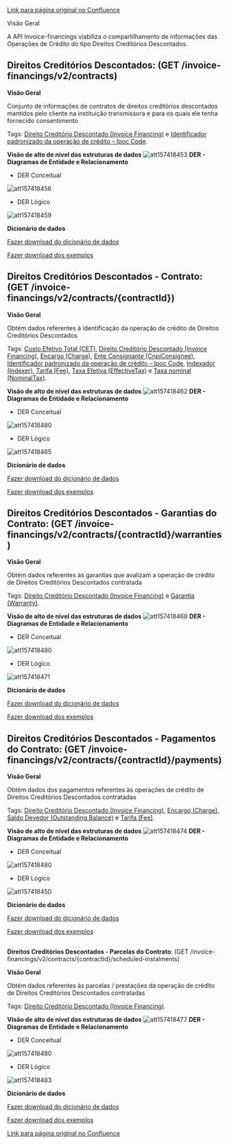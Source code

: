 [Link para página original no Confluence](https://openfinancebrasil.atlassian.net/wiki/spaces/OF/pages/157418399)

Visão Geral

A API Invoice-financings viabiliza o compartilhamento de informações das Operações de Crédito do tipo Direitos Creditórios Descontados.

## **Direitos Creditórios Descontados**: (GET /invoice-financings/v2/contracts)

**Visão Geral**

Conjunto de informações de contratos de direitos creditórios descontados mantidos pelo cliente na instituição transmissora e para os quais ele tenha fornecido consentimento

Tags: [Direito Creditório Descontado (Invoice Financing)](https://openfinancebrasil.atlassian.net/wiki/spaces/OF/pages/17379230#Direito-Credit%C3%B3rio-Descontado-%28Invoice-Financing%29) e [Identificador padronizado da operação de crédito – Ipoc Code](https://openfinancebrasil.atlassian.net/wiki/spaces/OF/pages/17379230#Identificador-Padronizado-da-Opera%C3%A7%C3%A3o-de-Cr%C3%A9dito-%E2%80%93-Ipoc-Code).

**Visão de alto de nível das estruturas de dados**
![att157418453](Informa%c3%a7%c3%b5es%20Gerais%20-%20Direitos%20Credit%c3%b3rios%20Descontados%20-%20v2.1.1-rc.1/attachments/TLD_InvoiceFinancings_List-36daf724.png)
**DER - Diagramas de Entidade e Relacionamento**

- DER Conceitual

![att157418456](Informa%c3%a7%c3%b5es%20Gerais%20-%20Direitos%20Credit%c3%b3rios%20Descontados%20-%20v2.1.1-rc.1/attachments/DER_InvoiceFinancings_List_Conceitual-cbb2adbb.png)

- DER Lógico

![att157418459](Informa%c3%a7%c3%b5es%20Gerais%20-%20Direitos%20Credit%c3%b3rios%20Descontados%20-%20v2.1.1-rc.1/attachments/DER_InvoiceFinancings_List-c771a67f.png)

**Dicionário de dados**

[Fazer download do dicionário de dados](https://openbanking-brasil.github.io/openapi/dictionary/invoiceFinancingsGetContracts_v2.csv)

[Fazer download dos exemplos](https://openfinancebrasil.atlassian.net/wiki/download/attachments/10059965/invoiceFinancingsGetContracts.csv?api=v2&amp;download=true)

## **Direitos Creditórios Descontados - Contrato**: (GET /invoice-financings/v2/contracts/{contractId})

**Visão Geral**

Obtém dados referentes à identificação da operação de crédito de Direitos Creditórios Descontados

Tags: [Custo Efetivo Total (CET)](https://openfinancebrasil.atlassian.net/wiki/spaces/OF/pages/17379230#Custo-Efetivo-Total-%28CET%29), [Direito Creditório Descontado (Invoice Financing)](https://openfinancebrasil.atlassian.net/wiki/spaces/OF/pages/17379230#Direito-Credit%C3%B3rio-Descontado-%28Invoice-Financing%29), [Encargo (Charge)](https://openfinancebrasil.atlassian.net/wiki/spaces/OF/pages/17379230#Encargo-%28Charge%29), [Ente Consignante (CnpjConsignee)](https://openfinancebrasil.atlassian.net/wiki/spaces/OF/pages/17379230#Ente-Consignante-%28CnpjConsignee%29), [Identificador padronizado da operação de crédito – Ipoc Code](https://openfinancebrasil.atlassian.net/wiki/spaces/OF/pages/17379230#Identificador-Padronizado-da-Opera%C3%A7%C3%A3o-de-Cr%C3%A9dito-%E2%80%93-Ipoc-Code), [Indexador (Indexer)](https://openfinancebrasil.atlassian.net/wiki/spaces/OF/pages/17379230#Indexador-%28Indexer%29), [Tarifa (Fee)](https://openfinancebrasil.atlassian.net/wiki/spaces/OF/pages/17379230#Tarifa-%28Fee%29), [Taxa Efetiva (EffectiveTax)](https://openfinancebrasil.atlassian.net/wiki/spaces/OF/pages/17379230#Taxa-Efetiva-%28EffectiveTax%29) e [Taxa nominal (NominalTax)](https://openfinancebrasil.atlassian.net/wiki/spaces/OF/pages/17379230#Taxa-nominal-%28NominalTax%29).

**Visão de alto de nível das estruturas de dados**
![att157418462](Informa%c3%a7%c3%b5es%20Gerais%20-%20Direitos%20Credit%c3%b3rios%20Descontados%20-%20v2.1.1-rc.1/attachments/TLD_InvoiceFinancings_Contract-c63c2a6b.png)
**DER - Diagramas de Entidade e Relacionamento**

- DER Conceitual

![att157418480](Informa%c3%a7%c3%b5es%20Gerais%20-%20Direitos%20Credit%c3%b3rios%20Descontados%20-%20v2.1.1-rc.1/attachments/DER_InvoiceFinancings-11ff0d5b.png)

- DER Lógico

![att157418465](Informa%c3%a7%c3%b5es%20Gerais%20-%20Direitos%20Credit%c3%b3rios%20Descontados%20-%20v2.1.1-rc.1/attachments/DER_InvoiceFinancings_Contract-c0c084b4.png)

**Dicionário de dados**

[Fazer download do dicionário de dados](https://openbanking-brasil.github.io/openapi/dictionary/invoiceFinancingsGetContractsContractId_v2.csv)

[Fazer download dos exemplos](https://openfinancebrasil.atlassian.net/wiki/download/attachments/10059965/invoiceFinancingsGetContractsContractId.csv?api=v2&amp;download=true)

## **Direitos Creditórios Descontados - Garantias do Contrato**: (GET /invoice-financings/v2/contracts/{contractId}/warranties)

**Visão Geral**

Obtém dados referentes às garantias que avalizam a operação de crédito de Direitos Creditórios Descontados contratada

Tags: [Direito Creditório Descontado (Invoice Financing)](https://openfinancebrasil.atlassian.net/wiki/spaces/OF/pages/17379230#Direito-Credit%C3%B3rio-Descontado-%28Invoice-Financing%29) e [Garantia (Warranty)](https://openfinancebrasil.atlassian.net/wiki/spaces/OF/pages/17379230#Garantia-%28Warranty%29).

**Visão de alto de nível das estruturas de dados**
![att157418468](Informa%c3%a7%c3%b5es%20Gerais%20-%20Direitos%20Credit%c3%b3rios%20Descontados%20-%20v2.1.1-rc.1/attachments/TLD_InvoiceFinancings_Warranties-09b45d1c.png)
**DER - Diagramas de Entidade e Relacionamento**

- DER Conceitual

![att157418480](Informa%c3%a7%c3%b5es%20Gerais%20-%20Direitos%20Credit%c3%b3rios%20Descontados%20-%20v2.1.1-rc.1/attachments/DER_InvoiceFinancings-11ff0d5b.png)

- DER Lógico

![att157418471](Informa%c3%a7%c3%b5es%20Gerais%20-%20Direitos%20Credit%c3%b3rios%20Descontados%20-%20v2.1.1-rc.1/attachments/DER_InvoiceFinancings_Warranties-f69e122e.png)

**Dicionário de dados**

[Fazer download do dicionário de dados](https://openbanking-brasil.github.io/openapi/dictionary/invoiceFinancingsGetContractsContractIdWarranties_v2.csv)

[Fazer download dos exemplos](https://openfinancebrasil.atlassian.net/wiki/download/attachments/10059965/invoiceFinancingsGetContractsContractIdWarranties.csv?api=v2&amp;download=true)

## **Direitos Creditórios Descontados - Pagamentos do Contrato**: (GET /invoice-financings/v2/contracts/{contractId}/payments)

**Visão Geral**

Obtém dados dos pagamentos referentes às operações de crédito de Direitos Creditórios Descontados contratadas

Tags: [Direito Creditório Descontado (Invoice Financing)](https://openfinancebrasil.atlassian.net/wiki/spaces/OF/pages/17379230#Direito-Credit%C3%B3rio-Descontado-%28Invoice-Financing%29), [Encargo (Charge)](https://openfinancebrasil.atlassian.net/wiki/spaces/OF/pages/17379230#Encargo-%28Charge%29), [Saldo Devedor (Outstanding Balance)](https://openfinancebrasil.atlassian.net/wiki/spaces/OF/pages/17379230#Saldo-Devedor-%28Outstanding-Balance%29) e [Tarifa (Fee)](https://openfinancebrasil.atlassian.net/wiki/spaces/OF/pages/17379230#Tarifa-%28Fee%29).

**Visão de alto de nível das estruturas de dados**
![att157418474](Informa%c3%a7%c3%b5es%20Gerais%20-%20Direitos%20Credit%c3%b3rios%20Descontados%20-%20v2.1.1-rc.1/attachments/TLD_InvoiceFinancings_Payments-b8984bfa.png)
**DER - Diagramas de Entidade e Relacionamento**

- DER Conceitual

![att157418480](Informa%c3%a7%c3%b5es%20Gerais%20-%20Direitos%20Credit%c3%b3rios%20Descontados%20-%20v2.1.1-rc.1/attachments/DER_InvoiceFinancings-11ff0d5b.png)

- DER Lógico

![att157418450](Informa%c3%a7%c3%b5es%20Gerais%20-%20Direitos%20Credit%c3%b3rios%20Descontados%20-%20v2.1.1-rc.1/attachments/DER_InvoiceFinancings_Payments-98fc0ede.png)

**Dicionário de dados**

[Fazer download do dicionário de dados](https://openbanking-brasil.github.io/openapi/dictionary/invoiceFinancingsGetContractsContractIdPayments_v2.csv)

[Fazer download dos exemplos](https://openfinancebrasil.atlassian.net/wiki/download/attachments/10059965/invoiceFinancingsGetContractsContractIdPayments.csv?api=v2&amp;download=true)

##   
**Direitos Creditórios Descontados - Parcelas do Contrato**: (GET /invoice-financings/v2/contracts/{contractId}/scheduled-instalments)

**Visão Geral**

Obtém dados referentes às parcelas / prestações da operação de crédito de Direitos Creditórios Descontados contratadas

Tags: [Direito Creditório Descontado (Invoice Financing)](https://openfinancebrasil.atlassian.net/wiki/spaces/OF/pages/17379230#Direito-Credit%C3%B3rio-Descontado-%28Invoice-Financing%29).

**Visão de alto de nível das estruturas de dados**
![att157418477](Informa%c3%a7%c3%b5es%20Gerais%20-%20Direitos%20Credit%c3%b3rios%20Descontados%20-%20v2.1.1-rc.1/attachments/TLD_InvoiceFinancings_Instalments-77a8dcb2.png)
**DER - Diagramas de Entidade e Relacionamento**

- DER Conceitual

![att157418480](Informa%c3%a7%c3%b5es%20Gerais%20-%20Direitos%20Credit%c3%b3rios%20Descontados%20-%20v2.1.1-rc.1/attachments/DER_InvoiceFinancings-11ff0d5b.png)

- DER Lógico

![att157418483](Informa%c3%a7%c3%b5es%20Gerais%20-%20Direitos%20Credit%c3%b3rios%20Descontados%20-%20v2.1.1-rc.1/attachments/DER_InvoiceFinancings_Instalments-cfaf8413.png)

**Dicionário de dados**

[Fazer download do dicionário de dados](https://openbanking-brasil.github.io/openapi/dictionary/invoiceFinancingsGetContractsContractIdScheduledInstalments_v2.csv)

[Fazer download dos exemplos](https://openfinancebrasil.atlassian.net/wiki/download/attachments/10059965/invoiceFinancingsGetContractsContractIdScheduledInstalments.csv?api=v2&amp;download=true)

[Link para página original no Confluence](https://openfinancebrasil.atlassian.net/wiki/spaces/OF/pages/157418399)